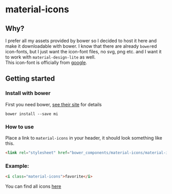 # material-icons

## Why?


I prefer all my assets provided by bower so I decided to host it here and make it downloadable with bower. I know that there are already `bower`ed icon-fonts, but I just want the icon-font files, no svg, png etc. and I want it to work with `material-design-lite` as well. <br>
This icon-font is officially from [google](https://github.com/google/material-design-icons).


## Getting started

### Install with bower

First you need bower, [see their site](http://bower.io/) for details 

```
bower install --save mi
```


### How to use

Place a link to `material-icons` in your header, it should look something like this.

```html
<link rel="stylesheet" href="bower_components/material-icons/material-icons.css">
```

### Example:

```html
<i class="material-icons">favorite</i>
```

You can find all icons [here](https://www.google.com/design/icons/)
